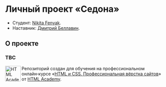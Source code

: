 # Личный проект «Седона»

* Студент: [Nikita Fenyak](https://htmlacademy.ru/profile/id88702).
* Наставник: [Дмитрий Беллавин](https://htmlacademy.ru/profile/bellavin).


## О проекте

### TBC


<a href="https://htmlacademy.ru/intensive/htmlcss"><img align="left" width="50" height="50" alt="HTML Academy" src="https://up.htmlacademy.ru/static/img/intensive/htmlcss/logo-for-github-2.png"></a>

Репозиторий создан для обучения на профессиональном онлайн‑курсе «[HTML и CSS. Профессиональная вёрстка сайтов](https://htmlacademy.ru/intensive/htmlcss)» от [HTML Academy](https://htmlacademy.ru).
